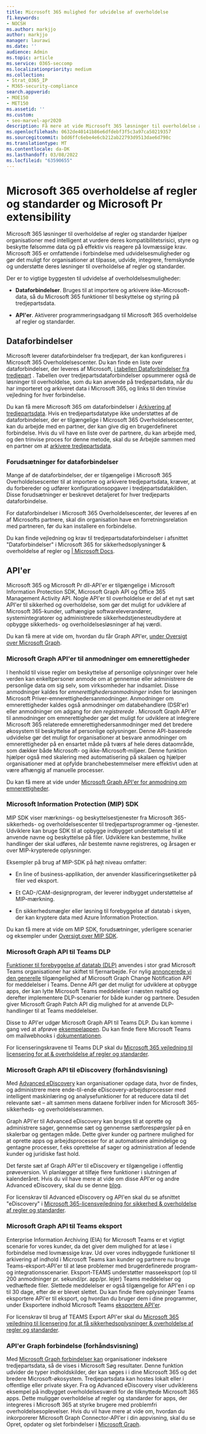 ```yaml
---
title: Microsoft 365 mulighed for udvidelse af overholdelse
f1.keywords:
- NOCSH
ms.author: markjjo
author: markjjo
manager: laurawi
ms.date: ''
audience: Admin
ms.topic: article
ms.service: O365-seccomp
ms.localizationpriority: medium
ms.collection:
- Strat_O365_IP
- M365-security-compliance
search.appverid:
- MOE150
- MET150
ms.assetid: ''
ms.custom:
- seo-marvel-apr2020
description: Få mere at vide Microsoft 365 løsninger til overholdelse af regler og standarder ved hjælp af tredjepartsdataforbindelser og Microsoft Graph API'er.
ms.openlocfilehash: 0632de40141b86e6dfdebf3f5c3a97ca50219357
ms.sourcegitcommit: bdd6ffc6ebe4e6cb212ab22793d9513dae6d798c
ms.translationtype: MT
ms.contentlocale: da-DK
ms.lasthandoff: 03/08/2022
ms.locfileid: "63590655"
---
```

# <a name="microsoft-365-compliance-and-microsoft-priva-extensibility"></a>Microsoft 365 overholdelse af regler og standarder og Microsoft Pr extensibility

Microsoft 365 løsninger til overholdelse af regler og standarder hjælper organisationer med intelligent at vurdere deres kompatibilitetsrisici, styre og beskytte følsomme data og på effektiv vis reagere på lovmæssige krav. Microsoft 365 er omfattende i forbindelse med udvidelsesmuligheder og gør det muligt for organisationer at tilpasse, udvide, integrere, fremskynde og understøtte deres løsninger til overholdelse af regler og standarder.

Der er to vigtige byggesten til udvidelse af overholdelsesmuligheder:

- **Dataforbindelser**. Bruges til at importere og arkivere ikke-Microsoft-data, så du Microsoft 365 funktioner til beskyttelse og styring på tredjepartsdata.

- **API'er**. Aktiverer programmeringsadgang til Microsoft 365 overholdelse af regler og standarder.

## <a name="data-connectors"></a>Dataforbindelser

Microsoft leverer dataforbindelser fra tredjepart, der kan konfigureres i Microsoft 365 Overholdelsescenter. Du kan finde en liste over dataforbindelser, der leveres af Microsoft, [i tabellen Dataforbindelser fra tredjepart](archiving-third-party-data.md#third-party-data-connectors) . Tabellen over tredjepartsdataforbindelser opsummerer også de løsninger til overholdelse, som du kan anvende på tredjepartsdata, når du har importeret og arkiveret data i Microsoft 365, og links til den trinvise vejledning for hver forbindelse.

Du kan få mere Microsoft 365 om dataforbindelser i [Arkivering af tredjepartsdata](archiving-third-party-data.md). Hvis en tredjepartsdatatype ikke understøttes af de dataforbindelser, der er tilgængelige i Microsoft 365 Overholdelsescenter, kan du arbejde med en partner, der kan give dig en brugerdefineret forbindelse. Hvis du vil have en liste over de partnere, du kan arbejde med, og den trinvise proces for denne metode, skal du se Arbejde sammen med en partner om at [arkivere tredjepartsdata](work-with-partner-to-archive-third-party-data.md).

### <a name="prerequisites-for-data-connectors"></a>Forudsætninger for dataforbindelser

Mange af de dataforbindelser, der er tilgængelige i Microsoft 365 Overholdelsescenter til at importere og arkivere tredjepartsdata, kræver, at du forbereder og udfører konfigurationsopgaver i tredjepartsdatakilden. Disse forudsætninger er beskrevet detaljeret for hver tredjeparts dataforbindelse.

For dataforbindelser i Microsoft 365 Overholdelsescenter, der leveres af en af Microsofts partnere, skal din organisation have en forretningsrelation med partneren, før du kan installere en forbindelse.

Du kan finde vejledning og krav til tredjepartsdataforbindelser i afsnittet "Dataforbindelser" i Microsoft 365 for sikkerhedsoplysninger & overholdelse af regler og [| Microsoft Docs](/office365/servicedescriptions/microsoft-365-service-descriptions/microsoft-365-tenantlevel-services-licensing-guidance/microsoft-365-security-compliance-licensing-guidance).

## <a name="apis"></a>API'er

Microsoft 365 og Microsoft Pr dll-API'er er tilgængelige i Microsoft Information Protection SDK, Microsoft Graph API og Office 365 Management Activity API. Nogle API'er til overholdelse er del af et nyt sæt API'er til sikkerhed og overholdelse, som gør det muligt for udviklere af Microsoft 365-kunder, uafhængige softwareleverandører, systemintegratorer og administrerede sikkerhedstjenesteudbydere at opbygge sikkerheds- og overholdelsesløsninger af høj værdi.

Du kan få mere at vide om, hvordan du får Graph API'er, [under Oversigt over Microsoft Graph](/graph/overview).

### <a name="microsoft-graph-apis-for-subject-rights-requests"></a>Microsoft Graph API'er til anmodninger om emnerettigheder

I henhold til visse regler om beskyttelse af personlige oplysninger over hele verden kan enkeltpersoner anmode om at gennemse eller administrere de personlige data om sig selv, som virksomheder har indsamlet. Disse anmodninger kaldes for *emnerettighedersanmodninger* inden for løsningen Microsoft Priver-emnerettighedersanmodninger. Anmodninger om emnerettigheder kaldes også anmodninger *om* databehandlere (DSR'er) eller anmodninger om adgang for *den registrerede* . Microsoft Graph API'er til anmodninger om emnerettigheder gør det muligt for udviklere at integrere Microsoft 365 relaterede emnerettighedersanmodninger med det bredere økosystem til beskyttelse af personlige oplysninger. Denne API-baserede udvidelse gør det muligt for organisationer at besvare anmodninger om emnerettigheder på en ensartet måde på tværs af hele deres dataområde, som dækker både Microsoft- og ikke-Microsoft-miljøer. Denne funktion hjælper også med skalering med automatisering på skalaen og hjælper organisationer med at opfylde branchebestemmelser mere effektivt uden at være afhængig af manuelle processer.

Du kan få mere at vide under [Microsoft Graph API'er for anmodning om emnerettigheder](/graph/api/resources/subjectrightsrequest-subjectrightsrequestapioverview).

### <a name="microsoft-information-protection-mip-sdk"></a>Microsoft Information Protection (MIP) SDK

MIP SDK viser mærknings- og beskyttelsestjenester fra Microsoft 365-sikkerheds- og overholdelsescenter til tredjepartsprogrammer og -tjenester. Udviklere kan bruge SDK til at opbygge indbygget understøttelse til at anvende navne og beskyttelse på filer. Udviklere kan bestemme, hvilke handlinger der skal udføres, når bestemte navne registreres, og årsagen er over MIP-krypterede oplysninger.

Eksempler på brug af MIP-SDK på højt niveau omfatter:

- En line of business-applikation, der anvender klassificeringsetiketter på filer ved eksport.

- Et CAD-/CAM-designprogram, der leverer indbygget understøttelse af MIP-mærkning.

- En sikkerhedsmægler eller løsning til forebyggelse af datatab i skyen, der kan kryptere data med Azure Information Protection.

Du kan få mere at vide om MIP SDK, forudsætninger, yderligere scenarier og eksempler under [Oversigt over MIP SDK](/information-protection/develop/overview).

### <a name="microsoft-graph-api-for-teams-dlp"></a>Microsoft Graph API til Teams DLP

[Funktioner til forebyggelse af datatab (DLP)](dlp-microsoft-teams.md) anvendes i stor grad Microsoft Teams organisationer har skiftet til fjernarbejde. For nylig [annoncerede vi den generelle](https://devblogs.microsoft.com/microsoft365dev/change-notifications-for-microsoft-teams-messages-now-generally-available/) tilgængelighed af Microsoft Graph Change Notification API for meddelelser i Teams. Denne API gør det muligt for udviklere at opbygge apps, der kan lytte Microsoft Teams meddelelser i næsten realtid og derefter implementere DLP-scenarier for både kunder og partnere. Desuden giver Microsoft Graph Patch API dig mulighed for at anvende DLP-handlinger til at Teams meddelelser.

Disse to API'er udgør Microsoft Graph API til Teams DLP. Du kan komme i gang ved at afprøve [eksempelappen](https://github.com/microsoftgraph/aspnetcore-webhooks-sample). Du kan finde flere Microsoft Teams om mailwebhooks i [dokumentationen](/graph/api/subscription-post-subscriptions).

For licenseringskravene til Teams DLP skal du [Microsoft 365 vejledning til licensering for at & overholdelse af regler og standarder](/office365/servicedescriptions/microsoft-365-service-descriptions/microsoft-365-tenantlevel-services-licensing-guidance/microsoft-365-security-compliance-licensing-guidance).

### <a name="microsoft-graph-api-for-ediscovery-preview"></a>Microsoft Graph API til eDiscovery (forhåndsvisning)

Med [Advanced eDiscovery](overview-ediscovery-20.md) kan organisationer opdage data, hvor de findes, og administrere mere ende-til-ende eDiscovery-arbejdsprocesser med intelligent maskinlæring og analysefunktioner for at reducere data til det relevante sæt – alt sammen mens dataene forbliver inden for Microsoft 365-sikkerheds- og overholdelsesrammen.

Graph API'er til Advanced eDiscovery kan bruges til at oprette og administrere sager, gennemse sæt og gennemse sætforespørgsler på en skalerbar og gentagen måde. Dette giver kunder og partnere mulighed for at oprette apps og arbejdsprocesser for at automatisere almindelige og gentagne processer, f.eks oprettelse af sager og administration af ledende kunder og juridiske fast hold.

Det første sæt af Graph API'er til eDiscovery er tilgængelige i offentlig prøveversion. Vi planlægger at tilføje flere funktioner i slutningen af kalenderåret. Hvis du vil have mere at vide om disse API'er og andre Advanced eDiscovery, skal du se denne [blog](https://aka.ms/Ignite2020AeDAA).

For licenskrav til Advanced eDiscovery og API'en skal du se afsnittet "eDiscovery" i [Microsoft 365-licensvejledning for sikkerhed & overholdelse af regler og standarder](/office365/servicedescriptions/microsoft-365-service-descriptions/microsoft-365-tenantlevel-services-licensing-guidance/microsoft-365-security-compliance-licensing-guidance#ediscovery).

### <a name="microsoft-graph-api-for-teams-export"></a>Microsoft Graph API til Teams eksport

Enterprise Information Archiving (EIA) for Microsoft Teams er et vigtigt scenarie for vores kunder, da det giver dem mulighed for at løse i forbindelse med lovmæssige krav. Ud over vores indbyggede funktioner til arkivering af indhold i Microsoft Teams kan kunder og partnere nu bruge Teams-eksport-API'er til at løse problemer med brugerdefinerede program- og integrationsscenarier. Eksport-TEAMS understøtter masseeksport (op til 200 anmodninger pr. sekund/pr. app/pr. lejer) Teams meddelelser og vedhæftede filer. Slettede meddelelser er også tilgængelige for API'en i op til 30 dage, efter de er blevet slettet. Du kan finde flere oplysninger Teams eksportere API'er til eksport, og hvordan du bruger dem i dine programmer, under Eksportere indhold Microsoft Teams [eksportere API'er](/microsoftteams/export-teams-content).

For licenskrav til brug af TEAMS Export API'er skal du [Microsoft 365 vejledning til licensering for at få sikkerhedsoplysninger & overholdelse af regler og standarder](/office365/servicedescriptions/microsoft-365-service-descriptions/microsoft-365-tenantlevel-services-licensing-guidance/microsoft-365-security-compliance-licensing-guidance).

### <a name="microsoft-graph-connector-apis-preview"></a>API'er Graph forbindelse (forhåndsvisning)

Med [Microsoft Graph forbindelser kan](/microsoftsearch/connectors-overview) organisationer indeksere tredjepartsdata, så de vises i Microsoft Søg resultater. Denne funktion udvider de typer indholdskilder, der kan søges i i dine Microsoft 365 og det bredere Microsoft-økosystem. Tredjepartsdata kan hostes lokalt eller i offentlige eller private skyer. Fra og Advanced eDiscovery viser udviklerens eksempel på indbygget overholdelsesværdi for de tilknyttede Microsoft 365 apps. Dette muliggør overholdelse af regler og standarder for apps, der integreres i Microsoft 365 at styrke brugere med problemfri overholdelsesoplevelser. Hvis du vil have mere at vide om, hvordan du inkorporerer Microsoft Graph Connector-API'er i din appvisning, skal du se Opret, opdater og slet forbindelser i [Microsoft Graph](/graph/connecting-external-content-connectors-api-overview).
